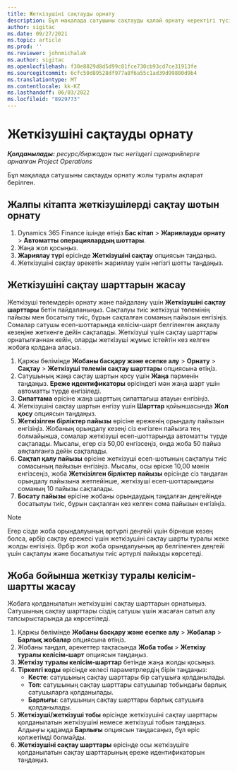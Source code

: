 ```yaml
---
title: Жеткізушіні сақтауды орнату
description: Бұл мақалада сатушыны сақтауды қалай орнату керектігі түсіндіріледі.
author: sigitac
ms.date: 09/27/2021
ms.topic: article
ms.prod: ''
ms.reviewer: johnmichalak
ms.author: sigitac
ms.openlocfilehash: f30e8829d8d5d99c81fce730cb93cd7ce31913fe
ms.sourcegitcommit: 6cfc50d89528df977a8f6a55c1ad39d99800d9b4
ms.translationtype: MT
ms.contentlocale: kk-KZ
ms.lasthandoff: 06/03/2022
ms.locfileid: "8929773"
---
```

# <a name="set-up-vendor-retention"></a>Жеткізушіні сақтауды орнату

_**Қолданылады:** ресурс/биржадан тыс негіздегі сценарийлерге арналған Project Operations_

Бұл мақалада сатушыны сақтауды орнату жолы туралы ақпарат берілген.

## <a name="set-up-a-vendor-retention-account-in-general-ledger"></a>Жалпы кітапта жеткізушілерді сақтау шотын орнату

1. Dynamics 365 Finance ішінде өтіңіз **Бас кітап** > **Жариялауды орнату** > **Автоматты операциялардың шоттары**.
2. Жаңа жол қосыңыз.
3. **Жариялау түрі** өрісінде **Жеткізушіні сақтау** опциясын таңдаңыз.
4. Жеткізушіні сақтау әрекетін жариялау үшін негізгі шотты таңдаңыз.

## <a name="create-vendor-retention-terms"></a>Жеткізушіні сақтау шарттарын жасау

Жеткізуші төлемдерін орнату және пайдалану үшін **Жеткізушіні сақтау шарттары** бетін пайдаланыңыз. Сақталуы тиіс жеткізуші төлемінің пайызы мен босатылу тиіс, бұрын сақталған соманың пайызын енгізіңіз. Сомалар сатушы есеп-шоттарында келісім-шарт белгіленген аяқталу кезеңіне жеткенге дейін сақталады. Жеткізуші үшін сақтау шарттары орнатылғаннан кейін, оларды жеткізуші жұмыс істейтін кез келген жобаға қолдана аласыз.

1. Қаржы бөлімінде **Жобаны басқару және есепке алу** > **Орнату** > **Сақтау** > **Жеткізуші төлемін сақтау шарттары** опциясына өтіңіз.
2. Сатушының жаңа сақтау шартын қосу үшін **Жаңа** пәрменін таңдаңыз. **Ереже идентификаторы** өрісіндегі мән жаңа шарт үшін автоматты түрде енгізіледі. 
3. **Сипаттама** өрісіне жаңа шарттың сипаттағыш атауын енгізіңіз.
4. Жеткізушіні сақтау шартын енгізу үшін **Шарттар** қойыншасында **Жол қосу** опциясын таңдаңыз.
5. **Жеткізілген бірліктер пайызы** өрісіне ереженің орындалу пайызын енгізіңіз. Жобаның орындалу кезеңі сіз енгізген пайызға тең болмайынша, сомалар жеткізуші есеп-шоттарында автоматты түрде сақталады. Мысалы, егер сіз 50,00 енгізсеңіз, онда жоба 50 пайыз аяқталғанға дейін сақталады.
6. **Сақтап қалу пайызы** өрісіне жеткізуші есеп-шотының сақталуы тиіс сомасының пайызын енгізіңіз. Мысалы, осы өріске 10,00 мәнін енгізсеңіз, жоба **Жеткізілген бірліктер пайызы** өрісінде сіз таңдаған орындалу пайызына жетпейінше, жеткізуші есеп-шоттарындағы соманың 10 пайызы сақталады.
7. **Босату пайызы** өрісіне жобаны орындаудың таңдалған деңгейінде босатылуы тиіс, бұрын сақталған кез келген сома пайызын енгізіңіз.

> [!NOTE]
> Егер сізде жоба орындалуының әртүрлі деңгейі үшін бірнеше кезең болса, әрбір сақтау ережесі үшін жеткізушіні сақтау шарты туралы жеке жолды енгізіңіз. Әрбір жол жоба орындалуының әр белгіленген деңгейі үшін сақталуы және босатылуы тиіс әртүрлі пайызды көрсетеді.

## <a name="set-up-a-vendor-agreement-for-the-project"></a>Жоба бойынша жеткізу туралы келісім-шартты жасау

Жобаға қолданылатын жеткізушіні сақтау шарттарын орнатыңыз. Сатушының сақтау шарттары сіздің сатушы үшін жасаған сатып алу тапсырыстарында да көрсетіледі.

1. Қаржы бөлімінде **Жобаны басқару және есепке алу** > **Жобалар** > **Барлық жобалар** опциясына өтіңіз. 
2. Жобаны таңдап, әрекеттер тақтасында **Жоба тобы** > **Жеткізу туралы келісім-шарт** опциясын таңдаңыз.
3. **Жеткізу туралы келісім-шарттар** бетінде жаңа жолды қосыңыз.
4. **Тіркелгі коды** өрісінде келесі параметрлердің бірін таңдаңыз:
   - **Кесте**: сатушының сақтау шарттары бір сатушыға қолданылады.
   - **Топ**: сатушының сақтау шарттары сатушылар тобындағы барлық сатушыларға қолданылады.
   - **Барлығы**: сатушының сақтау шарттары барлық сатушыға қолданылады.
5. **Жеткізуші/жеткізуші тобы** өрісінде жеткізушіні сақтау шарттары қолданылатын жеткізушіні немесе жеткізуші тобын таңдаңыз. Алдыңғы қадамда **Барлығы** опциясын таңдасаңыз, бұл өріс қолжетімді болмайды.
6. **Жеткізушіні сақтау шарттары** өрісінде осы жеткізушіге қолданылатын сақтау шарттарының ереже идентификаторын таңдаңыз.

